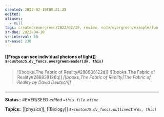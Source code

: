 ```yaml
---
created: 2022-02-19T08:21:25 
edited: 
aliases:
  - null
tags: created/evergreen/2022/02/19, review, node/evergreen/example/fun
sr-due: 2022-04-10
sr-interval: 30
sr-ease: 230
---
```


#### [[Frogs can see individual photons of light]] `$=customJS.dv_funcs.evergreenHeader(dv, this)`

> ![[books_The Fabric of Reality#288838122q]]
> ![[books_The Fabric of Reality#288838126q]]
> <cite>[[books_The Fabric of Reality|The Fabric of Reality by David Deutsch]]</cite>

### <hr class="footnote"/>

**Status**:: #EVER/SEED 
*edited `=this.file.mtime`*

**Topics**:: [[physics]], [[Biology]]
*`$=customJS.dv_funcs.outlinedIn(dv, this)`*

